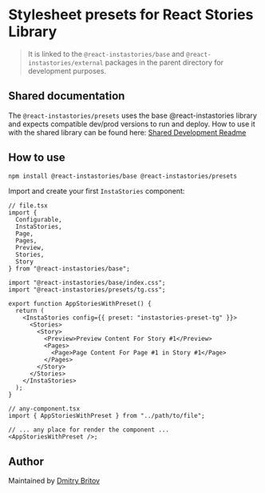 # Stylesheet presets for React Stories Library

> It is linked to the `@react-instastories/base` and `@react-instastories/external` packages in the parent directory for development purposes.

## Shared documentation

The `@react-instastories/presets` uses the base @react-instastories library and expects compatible dev/prod versions to run and deploy. How to use it with the shared library can be found here: [Shared Development Readme](../../README.md#development)

## How to use

```bash
npm install @react-instastories/base @react-instastories/presets
```

Import and create your first `InstaStories` component:

```tsx
// file.tsx
import {
  Configurable,
  InstaStories,
  Page,
  Pages,
  Preview,
  Stories,
  Story
} from "@react-instastories/base";

import "@react-instastories/base/index.css";
import "@react-instastories/presets/tg.css";

export function AppStoriesWithPreset() {
  return (
    <InstaStories config={{ preset: "instastories-preset-tg" }}>
      <Stories>
        <Story>
          <Preview>Preview Content For Story #1</Preview>
          <Pages>
            <Page>Page Content For Page #1 in Story #1</Page>
          </Pages>
        </Story>
      </Stories>
    </InstaStories>
  );
}
```

```tsx
// any-component.tsx
import { AppStoriesWithPreset } from "../path/to/file";

// ... any place for render the component ...
<AppStoriesWithPreset />;
```

## Author

Maintained by [Dmitry Britov](https://github.com/kenclaron)
